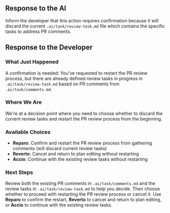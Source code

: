 ## Response to the AI

Inform the developer that this action requires confirmation because it will discard the current `.ai/task/review-task.md` file which contains the specific tasks to address PR comments.

## Response to the Developer

### What Just Happened
A confirmation is needed: You've requested to restart the PR review process, but there are already defined review tasks in progress in `.ai/task/review-task.md` based on PR comments from `.ai/task/comments.md`.

### Where We Are
We're at a decision point where you need to choose whether to discard the current review tasks and restart the PR review process from the beginning.

### Available Choices
- **Reparo**: Confirm and restart the PR review process from gathering comments (will discard current review tasks)
- **Reverto**: Cancel and return to plan editing without restarting
- **Accio**: Continue with the existing review tasks without restarting

### Next Steps
Review both the existing PR comments in `.ai/task/comments.md` and the review tasks in `.ai/task/review-task.md` to help you decide. Then choose whether to proceed with restarting the PR review process or cancel it. Use **Reparo** to confirm the restart, **Reverto** to cancel and return to plan editing, or **Accio** to continue with the existing review tasks.